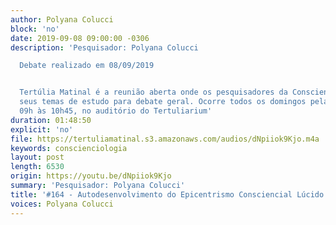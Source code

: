 ```yaml
---
author: Polyana Colucci
block: 'no'
date: 2019-09-08 09:00:00 -0306
description: 'Pesquisador: Polyana Colucci

  Debate realizado em 08/09/2019


  Tertúlia Matinal é a reunião aberta onde os pesquisadores da Conscienciologia apresentam
  seus temas de estudo para debate geral. Ocorre todos os domingos pela manhã, das
  09h às 10h45, no auditório do Tertuliarium'
duration: 01:48:50
explicit: 'no'
file: https://tertuliamatinal.s3.amazonaws.com/audios/dNpiiok9Kjo.m4a
keywords: conscienciologia
layout: post
length: 6530
origin: https://youtu.be/dNpiiok9Kjo
summary: 'Pesquisador: Polyana Colucci'
title: '#164 - Autodesenvolvimento do Epicentrismo Consciencial Lúcido'
voices: Polyana Colucci
---
```

